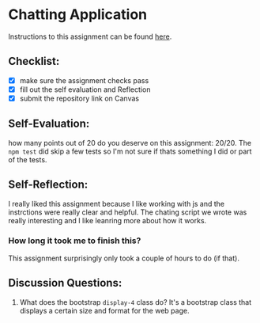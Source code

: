 Chatting Application
=====================
Instructions to this assignment can be found [here](https://it3049c.github.io/coursework/labs/chatting-app).

## Checklist:
- [x] make sure the assignment checks pass
- [X] fill out the self evaluation and Reflection
- [X] submit the repository link on Canvas

## Self-Evaluation:

how many points out of 20 do you deserve on this assignment: 
20/20. The `npm test` did skip a few tests so I'm not sure if thats something I did or part of the tests.

## Self-Reflection:
<!-- Write your self-reflection under this line -->
I really liked this assignment because I like working with js and the instrctions were really clear and helpful. The chating script we wrote was really interesting and I like leanring more about how it works. 
### How long it took me to finish this?
This assignment surprisingly only took a couple of hours to do (if that). 
## Discussion Questions:
1. What does the bootstrap `display-4` class do?
It's a bootstrap class that displays a certain size and format for the web page.